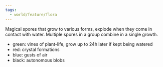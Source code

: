 ```yaml
---
tags:
  - world/feature/flora
---
```

Magical spores that grow to various forms, explode when they come in contact with water. Multiple spores in a group combine in a single growth.
- green: vines of plant-life, grow up to 24h later if kept being watered
- red: crystal formations
- blue: gusts of air
- black: autonomous blobs
